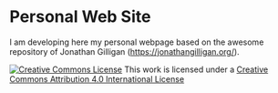 # Personal Web Site

I am developing here my personal webpage based on the awesome repository of Jonathan Gilligan (<https://jonathangilligan.org/>).

[![Creative Commons License](https://mirrors.creativecommons.org/presskit/buttons/88x31/svg/by.svg)](https://creativecommons.org/licenses/by/4.0/)
This work is licensed under a [Creative Commons Attribution 4.0 International License](https://creativecommons.org/licenses/by/4.0/)
